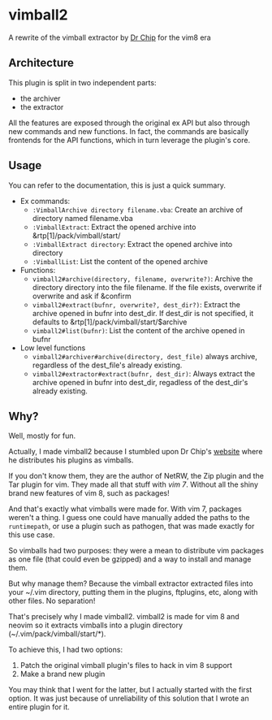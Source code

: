 # vimball2

A rewrite of the vimball extractor by [Dr Chip](https://www.drchip.org/) for the vim8 era


## Architecture

This plugin is split in two independent parts:
 - the archiver
 - the extractor

All the features are exposed through the original ex API but
also through new commands and new functions. In fact, the commands are basically
frontends for the API functions, which in turn leverage the plugin's core.


## Usage

You can refer to the documentation, this is just a quick summary.

 - Ex commands:
    * `:VimballArchive directory filename.vba`: Create an archive of directory
    named filename.vba
    * `:VimballExtract`: Extract the opened archive into
        &rtp[1]/pack/vimball/start/
    * `:VimballExtract directory`: Extract the opened archive into directory
    * `:VimballList`: List the content of the opened archive
 - Functions:
    * `vimball2#archive(directory, filename, overwrite?)`: Archive the
        directory directory into the file filename. If the file exists,
        overwrite if overwrite and ask if &confirm
    * `vimball2#extract(bufnr, overwrite?, dest_dir?)`: Extract the archive
        opened in bufnr into dest_dir. If  dest_dir is not specified, it defaults to
        &rtp[1]/pack/vimball/start/$archive
    * `vimball2#list(bufnr)`: List the content of the archive opened in
        bufnr
 - Low level functions
    * `vimball2#archiver#archive(directory, dest_file)` always archive,
        regardless of the dest_file's already existing.
    * `vimball2#extractor#extract(bufnr, dest_dir)`: Always extract the
        archive opened in bufnr into dest_dir, regadless of the dest_dir's
        already existing.


## Why?

Well, mostly for fun.

Actually, I made vimball2 because I stumbled upon Dr Chip's
[website](www.drchip.org) where he distributes his plugins as vimballs.

If you don't know them, they are the author of NetRW, the Zip plugin and
the Tar plugin for vim. They made all that stuff with *vim 7*. Without all the
shiny brand new features of vim 8, such as packages!

And that's exactly what vimballs were made for. With vim 7, packages weren't
a thing. I guess one could have manually added the paths to the
`runtimepath`, or use a plugin such as pathogen, that was made exactly for
this use case.

So vimballs had two purposes: they were a mean to distribute vim packages as
one file (that could even be gzipped) and a way to install and manage them.

But why manage them? Because the vimball extractor extracted files into your
~/.vim directory, putting them in the plugins, ftplugins, etc, along with
other files. No separation!

That's precisely why I made vimball2. vimball2 is made for vim 8 and neovim
so it extracts vimballs into a plugin directory (~/.vim/pack/vimball/start/*).

To achieve this, I had two options:

1) Patch the original vimball plugin's files to hack in vim 8 support
2) Make a brand new plugin

You may think that I went for the latter, but I actually started with the first
option. It was just because of unreliability of this solution that I
wrote an entire plugin for it.
